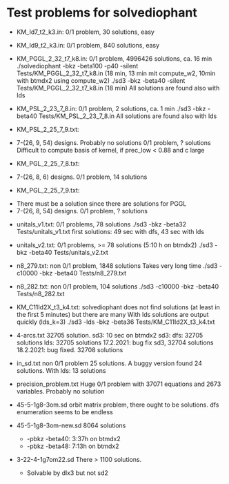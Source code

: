 # Test problems for solvediophant

* KM_Id7_t2_k3.in:
0/1 problem, 30 solutions, easy

* KM_Id9_t2_k3.in:
0/1 problem, 840 solutions, easy
    
* KM_PGGL_2_32_t7_k8.in:
0/1 problem, 4996426 solutions, ca. 16 min
./solvediophant -bkz -beta100 -p40 -silent Tests/KM_PGGL_2_32_t7_k8.in (18 min, 13 min mit compute_w2, 10min with btmdx2 using compute_w2)
./sd3 -bkz -beta40 -silent Tests/KM_PGGL_2_32_t7_k8.in (18 min)
All solutions are found also with lds

* KM_PSL_2_23_7_8.in:
0/1 problem, 2 solutions, ca. 1 min
./sd3 -bkz -beta40 Tests/KM_PSL_2_23_7_8.in
All solutions are found also with lds

* KM_PSL_2_25_7_9.txt:
- 7-(26, 9, 54) designs. Probably no solutions
0/1 problem, ? solutions
Difficult to compute basis of kernel, if prec_low < 0.88 and c large

* KM_PGL_2_25_7_8.txt:
- 7-(26, 8, 6) designs.
0/1 problem, 14 solutions

* KM_PGL_2_25_7_9.txt:
- There must be a solution since there are solutions for PGGL
- 7-(26, 8, 54) designs.
0/1 problem, ? solutions

* unitals_v1.txt:
0/1 problems, 78 solutions
./sd3 -bkz -beta32 Tests/unitals_v1.txt
first solutions: 49 sec with dfs, 43 sec with lds

* unitals_v2.txt:
0/1 problems, >= 78 solutions (5:10 h on btmdx2)
./sd3 -bkz -beta40 Tests/unitals_v2.txt

* n8_279.txt:
non 0/1 problem, 1848 solutions
Takes very long time
./sd3 -c10000 -bkz -beta40 Tests/n8_279.txt

* n8_282.txt:
non 0/1 problem, 104 solutions
./sd3 -c10000 -bkz -beta40 Tests/n8_282.txt

* KM_C11Id2X_t3_k4.txt:
solvediophant does not find solutions (at least in the first 5 minutes)
but there are many
With lds solutions are output quickly (lds_k=3)
./sd3 -lds -bkz -beta36 Tests/KM_C11Id2X_t3_k4.txt

* 4-arcs.txt
32705 solution. sd3: 10 sec on btmdx2
sd3:
    dfs: 32705 solutions
    lds: 32705 solutions
    17.2.2021: bug fix sd3, 32704 solutions
    18.2.2021: bug fixed. 32708 solutions

* in_sd.txt
non 0/1 problem 25 solutions.
A buggy version found 24 solutions.
With lds: 13 solutions

- precision_problem.txt
Huge 0/1 problem with 37071 equations and 2673 variables.
Probably no solution

- 45-5-1g8-3om.sd
  orbit matrix problem, there ought to be solutions.
  dfs enumeration seems to be endless

- 45-5-1g8-3om-new.sd
  8064 solutions
  - -pbkz -beta40: 3:37h on btmdx2  
  - -pbkz -beta48: 7:13h on btmdx2  

- 3-22-4-1g7om22.sd
  There > 1100 solutions. 
  - Solvable by dlx3 but not sd2